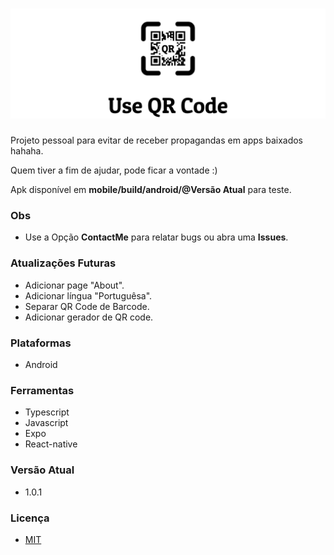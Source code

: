 # ![Use QR Code!](/docs/use-qr-code.png "Use QR Code") 

Projeto pessoal para evitar de receber propagandas em apps baixados hahaha.

Quem tiver a fim de ajudar, pode ficar a vontade :)

Apk disponível em **mobile/build/android/@Versão Atual** para teste.

### Obs
- Use a Opção **ContactMe** para relatar bugs ou abra uma **Issues**.

### Atualizações Futuras
- Adicionar page "About".
- Adicionar língua "Portuguêsa". 
- Separar QR Code de Barcode.
- Adicionar gerador de QR code.

### Plataformas
- Android

### Ferramentas
- Typescript
- Javascript
- Expo
- React-native

### Versão Atual
- 1.0.1

### Licença
- [MIT](/docs/LICENÇA)